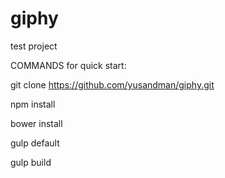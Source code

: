 # giphy
test project

COMMANDS for quick start:

git clone https://github.com/yusandman/giphy.git

npm install

bower install

gulp default

gulp build

